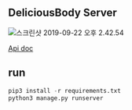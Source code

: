 ## DeliciousBody Server

![스크린샷 2019-09-22 오후 2.42.54](./assets/스크린샷%202019-09-22%20오후%202.42.54.png)

[Api doc](https://app.swaggerhub.com/apis/deliciousbody/delicious_body/1.0.0)

## run

```py
pip3 install -r requirements.txt
python3 manage.py runserver
```
